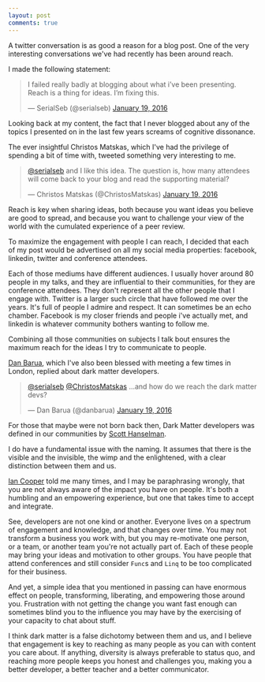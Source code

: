 ```yaml
---
layout: post
comments: true
---
```

A twitter conversation is as good a reason for a blog post. One of the very interesting conversations we've had recently has been around reach.

I made the following statement:

<blockquote class="twitter-tweet" lang="en" data-conversation="none"><p lang="en">I failed really badly at blogging about what i’ve been presenting. Reach is a thing for ideas. I’m fixing this.</p>&mdash; SerialSeb (@serialseb) <a href="https://twitter.com/serialseb/status/689528691471302656">January 19, 2016</a></blockquote>

Looking back at my content, the fact that I never blogged about any of the topics I presented on in the last few years screams of cognitive dissonance.

The ever insightful Christos Matskas, which I've had the privilege of spending a bit of time with, tweeted something very interesting to me.

<blockquote class="twitter-tweet" lang="en" data-conversation="none"><p lang="en"><a href="https://twitter.com/serialseb">@serialseb</a> and I like this idea. The question is, how many attendees will come back to your blog and read the supporting material?</p>&mdash; Christos Matskas (@ChristosMatskas) <a href="https://twitter.com/ChristosMatskas/status/689539554282463232">January 19, 2016</a></blockquote>

Reach is key when sharing ideas, both because you want ideas you believe are good to spread, and because you want to challenge your view of the world with the cumulated experience of a peer review.

To maximize the engagement with people I can reach, I decided that each of my post would be advertised on all my social media properties: facebook, linkedin, twitter and conference attendees.

Each of those mediums have different audiences. I usually hover around 80 people in my talks, and they are influential to their communities, for they are conference attendees. They don't represent all the other people that I engage with. Twitter is a larger such circle that have followed me over the years. It's full of people I admire and respect. It can sometimes be an echo chamber. Facebook is my closer friends and people i've actually met, and linkedin is whatever community bothers wanting to follow me.

Combining all those communities on subjects I talk bout ensures the maximum reach for the ideas I try to communicate to people.

[Dan Barua][danbarua], which I've also been blessed with meeting a few times in London, replied about dark matter developers.

<blockquote class="twitter-tweet" data-conversation="none" lang="en"><p lang="en" dir="ltr"><a href="https://twitter.com/serialseb">@serialseb</a> <a href="https://twitter.com/ChristosMatskas">@ChristosMatskas</a> ...and how do we reach the dark matter devs?</p>&mdash; Dan Barua (@danbarua) <a href="https://twitter.com/danbarua/status/689540152973266944">January 19, 2016</a></blockquote>

For those that maybe were not born back then, Dark Matter developers was defined in our communities by [Scott Hanselman][scott-darkmatter].

I do have a fundamental issue with the naming. It assumes that there is the visible and the invisible, the wimp and the enlightened, with a clear distinction between them and us.

[Ian Cooper][icooper] told me many times, and I may be paraphrasing wrongly, that you are not always aware of the impact you have on people. It's both a humbling and an empowering experience, but one that takes time to accept and integrate.

See, developers are not one kind or another. Everyone lives on a spectrum of engagement and knowledge, and that changes over time. You may not transform a business you work with, but you may re-motivate one person, or a team, or another team you're not actually part of. Each of these people may bring your ideas and motivation to other groups. You have people that attend conferences and still consider `Func`s and `Linq` to be too complicated for their business.

And yet, a simple idea that you mentioned in passing can have enormous effect on people, transforming, liberating, and empowering those around you. Frustration with not getting the change you want fast enough can sometimes blind you to the influence you may have by the exercising of your capacity to chat about stuff.

I think dark matter is a false dichotomy between them and us, and I believe that engagement is key to reaching as many people as you can with content you care about. If anything, diversity is always preferable to status quo, and reaching more people keeps you honest and challenges you, making you a better developer, a better teacher and a better communicator.

[wimps]: <https://en.wikipedia.org/wiki/Weakly_interacting_massive_particles>
[icooper]: <https://twitter.com/icooper>
[danbarua]: <https://twitter.com/danbarua>
[scott-darkmatter]:<http://www.hanselman.com/blog/DarkMatterDevelopersTheUnseen99.aspx>
